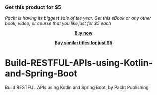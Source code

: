 
### Get this product for $5

<i>Packt is having its biggest sale of the year. Get this eBook or any other book, video, or course that you like just for $5 each</i>


<b><p align='center'>[Buy now](https://packt.link/9781804616451)</p></b>


<b><p align='center'>[Buy similar titles for just $5](https://subscription.packtpub.com/search)</p></b>


# Build-RESTFUL-APIs-using-Kotlin-and-Spring-Boot
Build RESTFUL APIs using Kotlin and Spring Boot, by Packt Publishing
